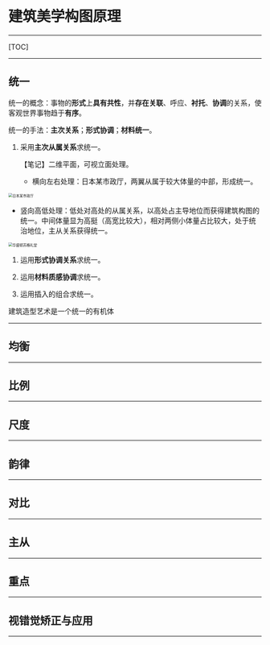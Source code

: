 # 建筑美学构图原理

---

[TOC]

---

## 统一

统一的概念：事物的**形式**上**具有共性**，并**存在关联**、呼应、**衬托**、**协调**的关系，使客观世界事物趋于**有序**。

统一的手法：**主次关系**；**形式协调**；**材料统一**。

1. 采用**主次从属关系**求统一。

   【笔记】二维平面，可视立面处理。

   - 横向左右处理：日本某市政厅，两翼从属于较大体量的中部，形成统一。

 <img src="../VSCode/MdPic/日本某市政厅.jpg" alt="日本某市政厅" style="zoom:50%;" />

   - 竖向高低处理：低处对高处的从属关系，以高处占主导地位而获得建筑构图的统一。中间体量显为高挺（高宽比较大），相对两侧小体量占比较大，处于统治地位，主从关系获得统一。

<img src="../VSCode/MdPic/华盛顿苏格礼堂.jpg" alt="华盛顿苏格礼堂" style="zoom:50%;" />

1. 运用**形式协调关系**求统一。

2. 运用**材料质感协调**求统一。

3. 运用插入的组合求统一。

建筑造型艺术是一个统一的有机体



---

## 均衡

---

## 比例

---

## 尺度

---

## 韵律

---

## 对比

---

## 主从

---

## 重点

---

## 视错觉矫正与应用

---


